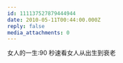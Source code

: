 ```yaml
---
id: 111137527879444944
date: 2010-05-11T00:44:00.000Z
reply: false
media_attachments: 0
---
```


女人的一生:90 秒速看女人从出生到衰老 ​​​​

